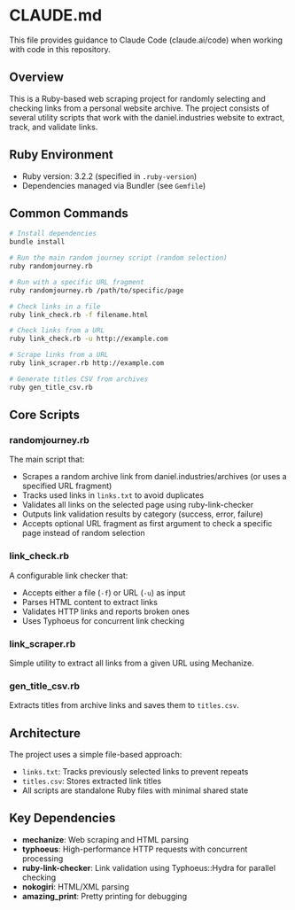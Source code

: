 # CLAUDE.md

This file provides guidance to Claude Code (claude.ai/code) when working with code in this repository.

## Overview

This is a Ruby-based web scraping project for randomly selecting and checking links from a personal website archive. The project consists of several utility scripts that work with the daniel.industries website to extract, track, and validate links.

## Ruby Environment

- Ruby version: 3.2.2 (specified in `.ruby-version`)
- Dependencies managed via Bundler (see `Gemfile`)

## Common Commands

```bash
# Install dependencies
bundle install

# Run the main random journey script (random selection)
ruby randomjourney.rb

# Run with a specific URL fragment
ruby randomjourney.rb /path/to/specific/page

# Check links in a file
ruby link_check.rb -f filename.html

# Check links from a URL
ruby link_check.rb -u http://example.com

# Scrape links from a URL
ruby link_scraper.rb http://example.com

# Generate titles CSV from archives
ruby gen_title_csv.rb
```

## Core Scripts

### randomjourney.rb
The main script that:
- Scrapes a random archive link from daniel.industries/archives (or uses a specified URL fragment)
- Tracks used links in `links.txt` to avoid duplicates
- Validates all links on the selected page using ruby-link-checker
- Outputs link validation results by category (success, error, failure)
- Accepts optional URL fragment as first argument to check a specific page instead of random selection

### link_check.rb
A configurable link checker that:
- Accepts either a file (`-f`) or URL (`-u`) as input
- Parses HTML content to extract links
- Validates HTTP links and reports broken ones
- Uses Typhoeus for concurrent link checking

### link_scraper.rb
Simple utility to extract all links from a given URL using Mechanize.

### gen_title_csv.rb
Extracts titles from archive links and saves them to `titles.csv`.

## Architecture

The project uses a simple file-based approach:
- `links.txt`: Tracks previously selected links to prevent repeats
- `titles.csv`: Stores extracted link titles
- All scripts are standalone Ruby files with minimal shared state

## Key Dependencies

- **mechanize**: Web scraping and HTML parsing
- **typhoeus**: High-performance HTTP requests with concurrent processing
- **ruby-link-checker**: Link validation using Typhoeus::Hydra for parallel checking
- **nokogiri**: HTML/XML parsing
- **amazing_print**: Pretty printing for debugging